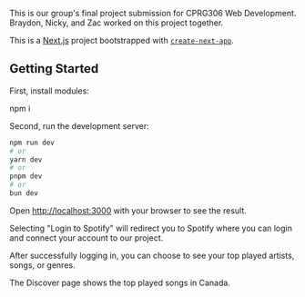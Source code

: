 This is our group's final project submission for CPRG306 Web Development. Braydon, Nicky, and Zac worked on this project together.

This is a [Next.js](https://nextjs.org/) project bootstrapped with [`create-next-app`](https://github.com/vercel/next.js/tree/canary/packages/create-next-app).

## Getting Started

First, install modules:

npm i

Second, run the development server:

```bash
npm run dev
# or
yarn dev
# or
pnpm dev
# or
bun dev
```

Open [http://localhost:3000](http://localhost:3000) with your browser to see the result.

Selecting "Login to Spotify" will redirect you to Spotify where you can login and connect your account to our project.

After successfully logging in, you can choose to see your top played artists, songs, or genres.

The Discover page shows the top played songs in Canada.
